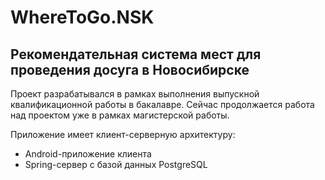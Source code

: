 # WhereToGo.NSK
## Рекомендательная система мест для проведения досуга в Новосибирске

Проект разрабатывался в рамках выполнения выпускной квалификационной работы в бакалавре. Сейчас продолжается работа над проектом уже в рамках магистерской работы.

Приложение имеет клиент-серверную архитектуру:
 * Android-приложение клиента
 * Spring-сервер с базой данных PostgreSQL